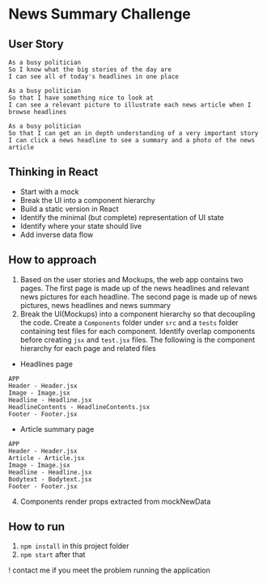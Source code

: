 # News Summary Challenge

## User Story

```
As a busy politician
So I know what the big stories of the day are
I can see all of today's headlines in one place
```

```
As a busy politician
So that I have something nice to look at
I can see a relevant picture to illustrate each news article when I browse headlines
```

```
As a busy politician
So that I can get an in depth understanding of a very important story
I can click a news headline to see a summary and a photo of the news article
```

## Thinking in React
- Start with a mock
- Break the UI into a component hierarchy
- Build a static version in React
- Identify the minimal (but complete) representation of UI state
- Identify where your state should live
- Add inverse data flow

## How to approach
1. Based on the user stories and Mockups, the web app contains two pages. The first page is made up of the news headlines and relevant news pictures for each headline. The second page is made up of news pictures, news headlines and news summary
2. Break the UI(Mockups) into a component hierarchy so that decoupling the code. Create a `Components` folder under `src` and a `tests` folder containing test files for each component. Identify overlap components before creating `jsx` and `test.jsx` files. The following is the component hierarchy for each page and related files

* Headlines page
```
APP
Header - Header.jsx
Image - Image.jsx 
Headline - Headline.jsx 
HeadlineContents - HeadlineContents.jsx
Footer - Footer.jsx
```

* Article summary page
```
APP
Header - Header.jsx
Article - Article.jsx
Image - Image.jsx
Headline - Headline.jsx 
Bodytext - Bodytext.jsx
Footer - Footer.jsx
```
4. Components render props extracted from mockNewData

## How to run
1. `npm install` in this project folder
2. `npm start` after that

! contact me if you meet the problem running the application



